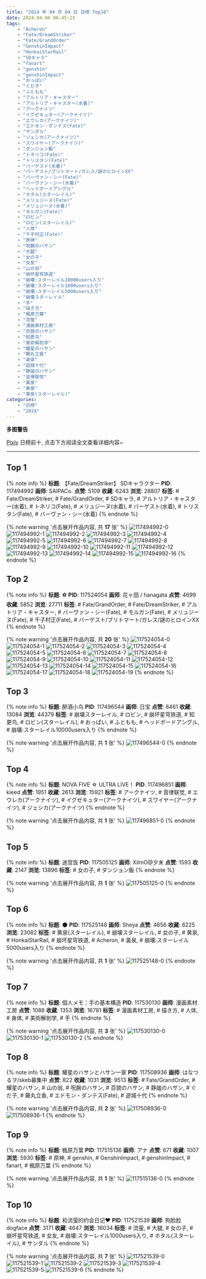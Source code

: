 ```yaml
---
title: "2024 年 04 月 04 日 日榜 Top10"
date: 2024-04-06 06:45:23
tags:
    - "Acheron"
    - "Fate/DreamStriker"
    - "Fate/GrandOrder"
    - "GenshinImpact"
    - "HonkaiStarRail"
    - "SDキャラ"
    - "fanart"
    - "genshin"
    - "genshinImpact"
    - "おっぱい"
    - "ぐだ子"
    - "ふともも"
    - "アルトリア・キャスター"
    - "アルトリア・キャスター(水着)"
    - "アークナイツ"
    - "イグゼキュター(アークナイツ)"
    - "エウレカ(アークナイツ)"
    - "エドモン・ダンテス(Fate)"
    - "サンダル"
    - "ジェシカ(アークナイツ)"
    - "スワイヤー(アークナイツ)"
    - "ダンジョン飯"
    - "トネリコ(Fate)"
    - "トリスタン(Fate)"
    - "バーゲスト(水着)"
    - "バーゲスト/ブリトマート/ガレス/謎のヒロインXX"
    - "バーヴァン・シー(Fate)"
    - "バーヴァン・シー(水着)"
    - "ヘッドボードアングル"
    - "ホタル(スターレイル)"
    - "メリュジーヌ(Fate)"
    - "メリュジーヌ(水着)"
    - "モルガン(Fate)"
    - "ロビン"
    - "ロビン(スターレイル)"
    - "人体"
    - "千子村正(Fate)"
    - "原神"
    - "呪腕のハサン"
    - "大腿"
    - "女の子"
    - "女友"
    - "山の翁"
    - "崩坏星穹铁道"
    - "崩壊:スターレイル10000users入り"
    - "崩壊:スターレイル1000users入り"
    - "崩壊:スターレイル5000users入り"
    - "崩壊スターレイル"
    - "手"
    - "描き方"
    - "楓原万葉"
    - "流萤"
    - "漫画素材工房"
    - "百貌のハサン"
    - "知更鸟"
    - "美術解剖学"
    - "耀星のハサン"
    - "藤丸立香"
    - "身体"
    - "遊城十代"
    - "静謐のハサン"
    - "音律联觉"
    - "黃泉"
    - "黄泉"
    - "黄泉(スターレイル)"
categories:
    - "日榜"
    - "2024"
---
```


<i class="fa fa-triangle-exclamation"></i>**多图警告**<i class="fa fa-triangle-exclamation"></i>

[Pixiv](https://www.pixiv.net/) 日榜前十, 点击下方阅读全文查看详细内容~

<!-- more -->

---

## Top 1

{% note info %}
**标题**: 【Fate/DreamStriker】 SDキャラクター
**PID**: 117494992 **画师**: SAIPACo.
**点赞**: 5109 **收藏**: 6243 **浏览**: 28807
**标签**: # Fate/DreamStriker, # Fate/GrandOrder, # SDキャラ, # アルトリア・キャスター(水着), # トネリコ(Fate), # メリュジーヌ(水着), # バーゲスト(水着), # トリスタン(Fate), # バーヴァン・シー(水着)
{% endnote %}

{% note warning '点击展开作品内容, 共 **17** 张' %}
![117494992-0](https://i.pixiv.re/img-original/img/2024/04/03/00/00/04/117494992_p0.png)
![117494992-1](https://i.pixiv.re/img-original/img/2024/04/03/00/00/04/117494992_p1.png)
![117494992-2](https://i.pixiv.re/img-original/img/2024/04/03/00/00/04/117494992_p2.png)
![117494992-3](https://i.pixiv.re/img-original/img/2024/04/03/00/00/04/117494992_p3.png)
![117494992-4](https://i.pixiv.re/img-original/img/2024/04/03/00/00/04/117494992_p4.png)
![117494992-5](https://i.pixiv.re/img-original/img/2024/04/03/00/00/04/117494992_p5.png)
![117494992-6](https://i.pixiv.re/img-original/img/2024/04/03/00/00/04/117494992_p6.png)
![117494992-7](https://i.pixiv.re/img-original/img/2024/04/03/00/00/04/117494992_p7.png)
![117494992-8](https://i.pixiv.re/img-original/img/2024/04/03/00/00/04/117494992_p8.png)
![117494992-9](https://i.pixiv.re/img-original/img/2024/04/03/00/00/04/117494992_p9.png)
![117494992-10](https://i.pixiv.re/img-original/img/2024/04/03/00/00/04/117494992_p10.png)
![117494992-11](https://i.pixiv.re/img-original/img/2024/04/03/00/00/04/117494992_p11.png)
![117494992-12](https://i.pixiv.re/img-original/img/2024/04/03/00/00/04/117494992_p12.png)
![117494992-13](https://i.pixiv.re/img-original/img/2024/04/03/00/00/04/117494992_p13.png)
![117494992-14](https://i.pixiv.re/img-original/img/2024/04/03/00/00/04/117494992_p14.png)
![117494992-15](https://i.pixiv.re/img-original/img/2024/04/03/00/00/04/117494992_p15.png)
![117494992-16](https://i.pixiv.re/img-original/img/2024/04/03/00/00/04/117494992_p16.png)
{% endnote %}

## Top 2

{% note info %}
**标题**: ⚽
**PID**: 117524054 **画师**: 花ヶ田 / hanagata
**点赞**: 4699 **收藏**: 5852 **浏览**: 27711
**标签**: # Fate/GrandOrder, # Fate/DreamStriker, # アルトリア・キャスター, # バーヴァン・シー(Fate), # モルガン(Fate), # メリュジーヌ(Fate), # 千子村正(Fate), # バーゲスト/ブリトマート/ガレス/謎のヒロインXX
{% endnote %}

{% note warning '点击展开作品内容, 共 **20** 张' %}
![117524054-0](https://i.pixiv.re/img-original/img/2024/04/04/00/09/10/117524054_p0.png)
![117524054-1](https://i.pixiv.re/img-original/img/2024/04/04/00/09/10/117524054_p1.png)
![117524054-2](https://i.pixiv.re/img-original/img/2024/04/04/00/09/10/117524054_p2.png)
![117524054-3](https://i.pixiv.re/img-original/img/2024/04/04/00/09/10/117524054_p3.png)
![117524054-4](https://i.pixiv.re/img-original/img/2024/04/04/00/09/10/117524054_p4.png)
![117524054-5](https://i.pixiv.re/img-original/img/2024/04/04/00/09/10/117524054_p5.png)
![117524054-6](https://i.pixiv.re/img-original/img/2024/04/04/00/09/10/117524054_p6.png)
![117524054-7](https://i.pixiv.re/img-original/img/2024/04/04/00/09/10/117524054_p7.png)
![117524054-8](https://i.pixiv.re/img-original/img/2024/04/04/00/09/10/117524054_p8.png)
![117524054-9](https://i.pixiv.re/img-original/img/2024/04/04/00/09/10/117524054_p9.png)
![117524054-10](https://i.pixiv.re/img-original/img/2024/04/04/00/09/10/117524054_p10.png)
![117524054-11](https://i.pixiv.re/img-original/img/2024/04/04/00/09/10/117524054_p11.png)
![117524054-12](https://i.pixiv.re/img-original/img/2024/04/04/00/09/10/117524054_p12.png)
![117524054-13](https://i.pixiv.re/img-original/img/2024/04/04/00/09/10/117524054_p13.png)
![117524054-14](https://i.pixiv.re/img-original/img/2024/04/04/00/09/10/117524054_p14.png)
![117524054-15](https://i.pixiv.re/img-original/img/2024/04/04/00/09/10/117524054_p15.png)
![117524054-16](https://i.pixiv.re/img-original/img/2024/04/04/00/09/10/117524054_p16.png)
![117524054-17](https://i.pixiv.re/img-original/img/2024/04/04/00/09/10/117524054_p17.png)
![117524054-18](https://i.pixiv.re/img-original/img/2024/04/04/00/09/10/117524054_p18.png)
![117524054-19](https://i.pixiv.re/img-original/img/2024/04/04/00/09/10/117524054_p19.png)
{% endnote %}

## Top 3

{% note info %}
**标题**: 醉酒小鸟
**PID**: 117496544 **画师**: 日宝
**点赞**: 8461 **收藏**: 13084 **浏览**: 44379
**标签**: # 崩壊スターレイル, # ロビン, # 崩坏星穹铁道, # 知更鸟, # ロビン(スターレイル), # おっぱい, # ふともも, # ヘッドボードアングル, # 崩壊:スターレイル10000users入り
{% endnote %}

{% note warning '点击展开作品内容, 共 **1** 张' %}
![117496544-0](https://i.pixiv.re/img-original/img/2024/04/03/00/41/21/117496544_p0.jpg)
{% endnote %}

## Top 4

{% note info %}
**标题**: NOVA FIVE ☆ ULTRA LIVE！
**PID**: 117496851 **画师**: kieed
**点赞**: 1951 **收藏**: 2613 **浏览**: 15921
**标签**: # アークナイツ, # 音律联觉, # エウレカ(アークナイツ), # イグゼキュター(アークナイツ), # スワイヤー(アークナイツ), # ジェシカ(アークナイツ)
{% endnote %}

{% note warning '点击展开作品内容, 共 **1** 张' %}
![117496851-0](https://i.pixiv.re/img-original/img/2024/04/03/00/53/00/117496851_p0.png)
{% endnote %}

## Top 5

{% note info %}
**标题**: 迷宫饭
**PID**: 117505125 **画师**: XilmO@夕末
**点赞**: 1593 **收藏**: 2147 **浏览**: 13896
**标签**: # 女の子, # ダンジョン飯
{% endnote %}

{% note warning '点击展开作品内容, 共 **1** 张' %}
![117505125-0](https://i.pixiv.re/img-original/img/2024/04/03/11/12/17/117505125_p0.png)
{% endnote %}

## Top 6

{% note info %}
**标题**: 🌑
**PID**: 117525148 **画师**: Sheya
**点赞**: 4656 **收藏**: 6225 **浏览**: 23082
**标签**: # 黄泉(スターレイル), # 崩壊スターレイル, # 女の子, # 黄泉, # HonkaiStarRail, # 崩坏星穹铁道, # Acheron, # 黃泉, # 崩壊:スターレイル5000users入り
{% endnote %}

{% note warning '点击展开作品内容, 共 **1** 张' %}
![117525148-0](https://i.pixiv.re/img-original/img/2024/04/04/00/41/04/117525148_p0.jpg)
{% endnote %}

## Top 7

{% note info %}
**标题**: 個人メモ：手の基本構造
**PID**: 117530130 **画师**: 漫画素材工房
**点赞**: 1088 **收藏**: 1353 **浏览**: 16781
**标签**: # 漫画素材工房, # 描き方, # 人体, # 身体, # 美術解剖学, # 手
{% endnote %}

{% note warning '点击展开作品内容, 共 **3** 张' %}
![117530130-0](https://i.pixiv.re/img-original/img/2024/04/04/06/00/09/117530130_p0.jpg)
![117530130-1](https://i.pixiv.re/img-original/img/2024/04/04/06/00/09/117530130_p1.jpg)
![117530130-2](https://i.pixiv.re/img-original/img/2024/04/04/06/00/09/117530130_p2.jpg)
{% endnote %}

## Top 8

{% note info %}
**标题**: 耀星のハサンとハサン一家
**PID**: 117508936 **画师**: はなつるヲ/skeb募集中
**点赞**: 822 **收藏**: 1031 **浏览**: 9513
**标签**: # Fate/GrandOrder, # 耀星のハサン, # 山の翁, # 呪腕のハサン, # 百貌のハサン, # 静謐のハサン, # ぐだ子, # 藤丸立香, # エドモン・ダンテス(Fate), # 遊城十代
{% endnote %}

{% note warning '点击展开作品内容, 共 **2** 张' %}
![117508936-0](https://i.pixiv.re/img-original/img/2024/04/03/15/07/43/117508936_p0.jpg)
![117508936-1](https://i.pixiv.re/img-original/img/2024/04/03/15/07/43/117508936_p1.jpg)
{% endnote %}

## Top 9

{% note info %}
**标题**: 楓原万葉
**PID**: 117515136 **画师**: アナ
**点赞**: 671 **收藏**: 1007 **浏览**: 5930
**标签**: # 原神, # genshin, # GenshinImpact, # genshinImpact, # fanart, # 楓原万葉
{% endnote %}

{% note warning '点击展开作品内容, 共 **1** 张' %}
![117515136-0](https://i.pixiv.re/img-original/img/2024/04/03/19/50/31/117515136_p0.png)
{% endnote %}

## Top 10

{% note info %}
**标题**: 和流萤的约会日记♥
**PID**: 117521539 **画师**: 狗脸脸dogface
**点赞**: 3171 **收藏**: 4647 **浏览**: 16034
**标签**: # 流萤, # 大腿, # 女の子, # 崩坏星穹铁道, # 女友, # 崩壊:スターレイル1000users入り, # ホタル(スターレイル), # サンダル
{% endnote %}

{% note warning '点击展开作品内容, 共 **7** 张' %}
![117521539-0](https://i.pixiv.re/img-original/img/2024/04/03/23/05/31/117521539_p0.jpg)
![117521539-1](https://i.pixiv.re/img-original/img/2024/04/03/23/05/31/117521539_p1.jpg)
![117521539-2](https://i.pixiv.re/img-original/img/2024/04/03/23/05/31/117521539_p2.jpg)
![117521539-3](https://i.pixiv.re/img-original/img/2024/04/03/23/05/31/117521539_p3.jpg)
![117521539-4](https://i.pixiv.re/img-original/img/2024/04/03/23/05/31/117521539_p4.jpg)
![117521539-5](https://i.pixiv.re/img-original/img/2024/04/03/23/05/31/117521539_p5.jpg)
![117521539-6](https://i.pixiv.re/img-original/img/2024/04/03/23/05/31/117521539_p6.jpg)
{% endnote %}
